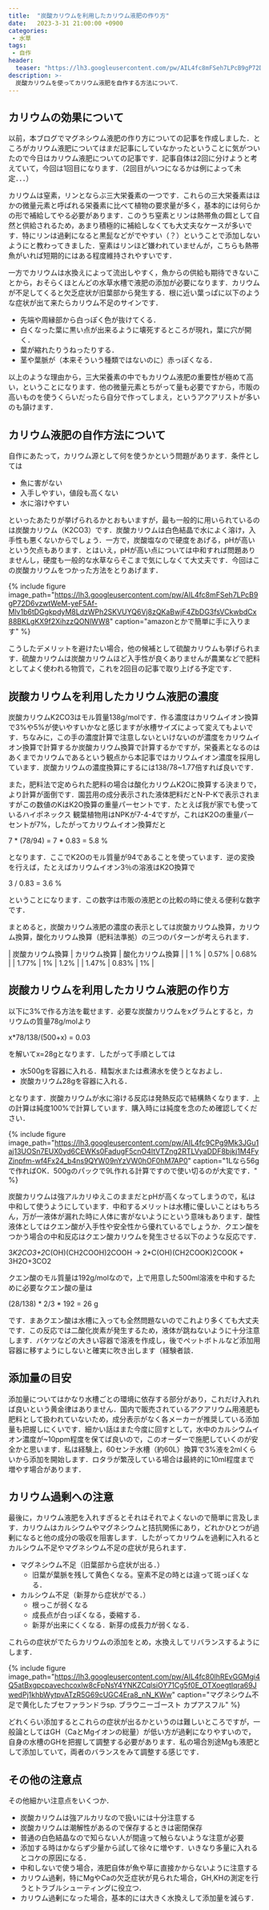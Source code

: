 ```yaml
---
title:  "炭酸カリウムを利用したカリウム液肥の作り方"
date:   2023-3-31 21:00:00 +0900
categories: 
 - 水草
tags:
 - 自作
header:
  teaser: "https://lh3.googleusercontent.com/pw/AIL4fc8mFSeh7LPcB9gP72D6vzwtWeM-yeF5Af-Mlv1b6tDGgkpdyM8LdzWPh2SKVUYQ6Vj8zQKaBwjF4ZbDG3fsVCkwbdCx88BKLgKX9f2XihzzQONlWW8"
description: >-
  炭酸カリウムを使ってカリウム液肥を自作する方法について．
---
```


## カリウムの効果について

以前，本ブログでマグネシウム液肥の作り方についての記事を作成しました．ところがカリウム液肥についてはまだ記事にしていなかったということに気がついたので今日はカリウム液肥についての記事です．記事自体は2回に分けようと考えていて，今回は1回目になります．（2回目がいつになるかは例によって未定．．．）


カリウムは窒素，リンとならぶ三大栄養素の一つです．これらの三大栄養素はほかの微量元素と呼ばれる栄養素に比べて植物の要求量が多く，基本的には何らかの形で補給してやる必要があります．このうち窒素とリンは熱帯魚の餌として自然と供給されるため，あまり積極的に補給しなくても大丈夫なケースが多いです．特にリンは過剰になると黒髭などがでやすい（？）ということで添加しないようにと教わってきました．窒素はリンほど嫌われていませんが，こちらも熱帯魚がいれば短期的にはある程度維持されやすいです．

一方でカリウムは水換えによって流出しやすく，魚からの供給も期待できないことから，おそらくほとんどの水草水槽で液肥の添加が必要になります．カリウムが不足してくると欠乏症状が旧葉部から発生する．根に近い葉っぱに以下のような症状が出て来たらカリウム不足のサインです．

- 先端や周縁部から白っぽく色が抜けてくる．
- 白くなった葉に黒い点が出来るように壊死するところが現れ，葉に穴が開く．
- 葉が縮れたりうねったりする．
- 茎や葉脈が（本来そういう種類ではないのに）赤っぽくなる．

以上のような理由から，三大栄養素の中でもカリウム液肥の重要性が極めて高い，ということになります．他の微量元素とちがって量も必要ですから，市販の高いものを使うくらいだったら自分で作ってしまえ，というアクアリストが多いのも頷けます．


## カリウム液肥の自作方法について

自作にあたって，カリウム源として何を使うかという問題があります．条件としては

- 魚に害がない
- 入手しやすい，値段も高くない
- 水に溶けやすい

といったあたりが挙げられるかとおもいますが，最も一般的に用いられているのは炭酸カリウム（K2CO3）です．炭酸カリウムは白色結晶で水によく溶け，入手性も悪くないからでしょう．一方で，炭酸塩なので硬度をあげる，pHが高いという欠点もあります．とはいえ，pHが高い点については中和すれば問題ありませんし，硬度も一般的な水草ならそこまで気にしなくて大丈夫です．今回はこの炭酸カリウムをつかった方法をとりあげます．

{% include figure image_path="https://lh3.googleusercontent.com/pw/AIL4fc8mFSeh7LPcB9gP72D6vzwtWeM-yeF5Af-Mlv1b6tDGgkpdyM8LdzWPh2SKVUYQ6Vj8zQKaBwjF4ZbDG3fsVCkwbdCx88BKLgKX9f2XihzzQONlWW8" caption="amazonとかで簡単に手に入ります" %}

こうしたデメリットを避けたい場合，他の候補として硫酸カリウムも挙げられます．硫酸カリウムは炭酸カリウムほど入手性が良くありませんが農業などで肥料としてよく使われる物質で，これを2回目の記事で取り上げる予定です．

## 炭酸カリウムを利用したカリウム液肥の濃度

炭酸カリウムK2CO3はモル質量138g/molです．作る濃度はカリウムイオン換算で3%や5%が使いやすいかなと感じますが水槽サイズによって変えてもよいです．ちなみに，この手の濃度計算で注意しないといけないのが濃度をカリウムイオン換算で計算するか炭酸カリウム換算で計算するかですが，栄養素となるのはあくまでカリウムであるという観点から本記事ではカリウムイオン濃度を採用しています．炭酸カリウムの濃度換算にするには138/78~1.77倍すれば良いです．

また，肥料法で定められた肥料の場合は酸化カリウムK2Oに換算する決まりで，より計算が面倒です．園芸用の成分表示された液体肥料だとN-P-Kで表示されますがこの数値のKはK2O換算の重量パーセントです．たとえば我が家でも使っているハイポネックス 観葉植物用はNPKが7-4-4ですが，これはK2Oの重量パーセントが7%，したがってカリウムイオン換算だと

7 * (78/94) = 7 * 0.83 = 5.8 %

となります．ここでK2Oのモル質量が94であることを使っています．逆の変換を行えば，たとえばカリウムイオン3％の溶液はK2O換算で

3 / 0.83 = 3.6 %

ということになります．この数字は市販の液肥との比較の時に使える便利な数字です．

まとめると，炭酸カリウム液肥の濃度の表示としては炭酸カリウム換算，カリウム換算，酸化カリウム換算（肥料法準拠）の三つのパターンが考えられます．

| 炭酸カリウム換算 | カリウム換算 | 酸化カリウム換算 |
| 1 %              |     0.57%    |       0.68%      | 
| 1.77%            |     1%       |       1.2%       | 
| 1.47%            |     0.83%    |         1%       | 


## 炭酸カリウムを利用したカリウム液肥の作り方

以下に3%で作る方法を載せます．必要な炭酸カリウムをxグラムとすると，カリウムの質量78g/molより

x*78/138/(500+x) = 0.03

を解いてx=28gとなります．したがって手順としては

- 水500gを容器に入れる．精製水または煮沸水を使うとなおよし．
- 炭酸カリウム28gを容器に入れる．
 
となります．炭酸カリウムが水に溶ける反応は発熱反応で結構熱くなります．上の計算は純度100%で計算しています．購入時には純度を念のため確認してください．

{% include figure image_path="https://lh3.googleusercontent.com/pw/AIL4fc9CPg9Mk3JGu1aj13UOSn7EUX0yd6CEWKs0FadugF5cnO4ItVTZng2RTLVyaDDF8bjkj1M4FyZjnpfm-wf4Fx24_b4ns9QYW09nYzVW0hOF0hM7AP0" caption="1Lなら56gで作ればOK．500gのパックで9L作れる計算ですので使い切るのが大変です．" %}

炭酸カリウムは強アルカリゆえこのままだとpHが高くなってしまうので，私は中和して使うようにしています．中和するメリットは水槽に優しいことはもちろん，万が一液体が漏れた時に人体に害がないようにという意味もあります．酸性液体としてはクエン酸が入手性や安全性から優れているでしょうか．クエン酸をつかう場合の中和反応はクエン酸カリウムを発生させる以下のような反応です．

3*K2CO3+2*C(OH)(CH2COOH)2COOH -> 2*C(OH)(CH2COOK)2COOK + 3H2O+3CO2

クエン酸のモル質量は192g/molなので，上で用意した500ml溶液を中和するために必要なクエン酸の量は

(28/138) * 2/3 * 192 = 26 g

です．まあクエン酸は水槽に入っても全然問題ないのでこれより多くても大丈夫です．この反応では二酸化炭素が発生するため，液体が跳ねないように十分注意します．バケツなどの大きい容器で溶液を作成し，後でペットボトルなど添加用容器に移すようにしないと確実に吹き出します（経験者談．


## 添加量の目安

添加量についてはかなり水槽ごとの環境に依存する部分があり，これだけ入れれば良いという黄金律はありません．国内で販売されているアクアリウム用液肥も肥料として扱われていないため，成分表示がなく各メーカーが推奨している添加量も把握しにくいです．細かい話はまた今度に回すとして，水中のカルシウムイオン濃度が~10ppm程度を保てば良いので，このオーダーで施肥していくのが安全かと思います．私は経験上，60センチ水槽（約60L）換算で3%液を2mlくらいから添加を開始します．ロタラが繁茂している場合は最終的に10ml程度まで増やす場合があります．


## カリウム過剰への注意

最後に，カリウム液肥を入れすぎるとそれはそれでよくないので簡単に言及します．カリウムはカルシウムやマグネシウムと拮抗関係にあり，どれかひとつが過剰になると他の成分の吸収を阻害します．したがってカリウムを過剰に入れるとカルシウム不足やマグネシウム不足の症状が見られます．

- マグネシウム不足（旧葉部から症状が出る．）
  - 旧葉が葉脈を残して黄色くなる。窒素不足の時とは違って斑っぽくなる．
- カルシウム不足（新芽から症状がでる．）
  - 根っこが弱くなる
  - 成長点が白っぽくなる，委縮する．
  - 新芽が出来にくくなる．新芽の成長力が弱くなる．

これらの症状がでたらカリウムの添加をとめ，水換えしてリバランスするようにします．

{% include figure image_path="https://lh3.googleusercontent.com/pw/AIL4fc80lhREvGGMgi4Q5atBxgpcpavechcoxlw8cFpNsY4YNKZCqlsiOY71Cg5f0E_OTXoegtIqra69JwedPj1khbWytpvATzR5G69cUGC4Era8_nN_KWw" caption="マグネシウム不足で黄化したブセファランドラsp. ブラウニーゴースト カプアスフル" %}

どれくらい添加するとこれらの症状が出るかというのは難しいところですが，一般論としてはGH（CaとMgイオンの総量）が低い方が過剰になりやすいので，自身の水槽のGHを把握して調整する必要があります．私の場合別途Mgも液肥として添加していて，両者のバランスをみて調整する感じです．


## その他の注意点

その他細かい注意点をいくつか．

- 炭酸カリウムは強アルカリなので扱いには十分注意する
- 炭酸カリウムは潮解性があるので保存するときは密閉保存
- 普通の白色結晶なので知らない人が間違って触らないような注意が必要
- 添加する時はかならず少量から試して徐々に増やす．いきなり多量に入れるとコケの原因になる．
- 中和しないで使う場合，液肥自体が魚や草に直接かからないように注意する
- カリウム過剰，特にMgやCaの欠乏症状が見られた場合，GH,KHの測定を行うとトラブルシューティングに役立つ．
- カリウム過剰になった場合，基本的には大きく水換えして添加量を減らす．



